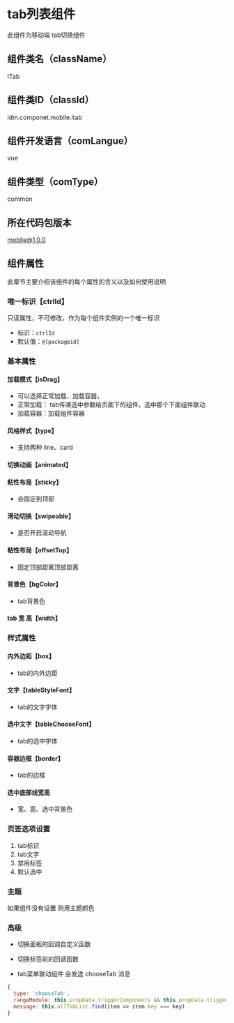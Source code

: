 # tab列表组件
此组件为移动端 tab切换组件

## 组件类名（className）
ITab

## 组件类ID（classId）
idm.componet.mobile.itab

## 组件开发语言（comLangue）
vue

## 组件类型（comType）
common

## 所在代码包版本
mobile@1.0.0

## 组件属性

此章节主要介绍该组件的每个属性的含义以及如何使用说明

### 唯一标识【ctrlId】

只读属性，不可修改，作为每个组件实例的一个唯一标识
- 标识：`ctrlId`
- 默认值：`@[packageid]`

### 基本属性

#### 加载模式【isDrag】
- 可以选择正常加载、加载容器， 
- 正常加载： tab传递选中参数给页面下的组件，选中那个下面组件联动
- 加载容器：加载组件容器


#### 风格样式【type】

- 支持两种 line、card

#### 切换动画【animated】


#### 粘性布局【sticky】

- 会固定到顶部

#### 滑动切换【swipeable】

- 是否开启滚动导航

#### 粘性布局【offsetTop】

- 固定顶部距离顶部距离

#### 背景色【bgColor】

- tab背景色

#### tab 宽 高【width】

### 样式属性

#### 内外边距【box】

- tab的内外边距

#### 文字【tableStyleFont】

- tab的文字字体

#### 选中文字【tableChooseFont】

- tab的选中字体

#### 容器边框【border】

- tab的边框

#### 选中底部线宽高

- 宽、高、选中背景色


### 页签选项设置

1. tab标识
2. tab文字
3. 禁用标签
4. 默认选中


### 主题

如果组件没有设置 则用主题颜色


### 高级

- 切换面板的回调自定义函数 
- 切换标签前的回调函数

- tab菜单联动组件
会发送 chooseTab 消息
```js
{
  type: 'chooseTab',
  rangeModule: this.propData.triggerComponents && this.propData.triggerComponents.map(el => el.moduleId),
  message: this.allTabList.find(item => item.key === key)
}
```
